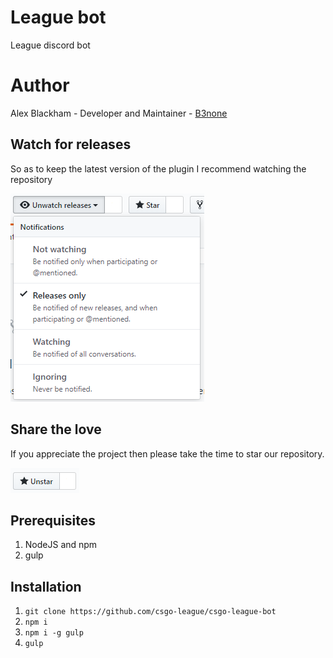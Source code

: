 # League bot
League discord bot

# Author
Alex Blackham - Developer and Maintainer - [B3none](https://github.com/b3none/)

## Watch for releases

So as to keep the latest version of the plugin I recommend watching the repository

![Watch releases](https://github.com/b3none/gdprconsent/raw/development/.github/README_ASSETS/watch_releases.png)

## Share the love

If you appreciate the project then please take the time to star our repository.

![Star us](https://github.com/b3none/gdprconsent/raw/development/.github/README_ASSETS/star_us.png)


## Prerequisites
1. NodeJS and npm
2. gulp


## Installation
1. `git clone https://github.com/csgo-league/csgo-league-bot`
2. `npm i`
3. `npm i -g gulp`
4. `gulp`
